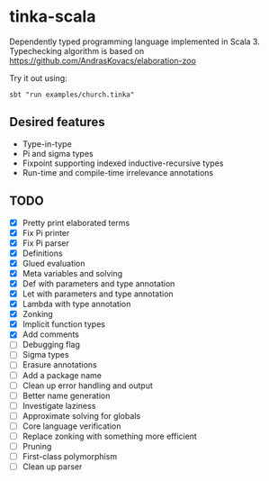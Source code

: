 # tinka-scala

Dependently typed programming language implemented in Scala 3.
Typechecking algorithm is based on https://github.com/AndrasKovacs/elaboration-zoo

Try it out using:

```
sbt "run examples/church.tinka"
```

## Desired features

- Type-in-type
- Pi and sigma types
- Fixpoint supporting indexed inductive-recursive types
- Run-time and compile-time irrelevance annotations

## TODO

- [x] Pretty print elaborated terms
- [x] Fix Pi printer
- [x] Fix Pi parser
- [x] Definitions
- [x] Glued evaluation
- [x] Meta variables and solving
- [x] Def with parameters and type annotation
- [x] Let with parameters and type annotation
- [x] Lambda with type annotation
- [x] Zonking
- [x] Implicit function types
- [x] Add comments
- [ ] Debugging flag
- [ ] Sigma types
- [ ] Erasure annotations
- [ ] Add a package name
- [ ] Clean up error handling and output
- [ ] Better name generation
- [ ] Investigate laziness
- [ ] Approximate solving for globals
- [ ] Core language verification
- [ ] Replace zonking with something more efficient
- [ ] Pruning
- [ ] First-class polymorphism
- [ ] Clean up parser
